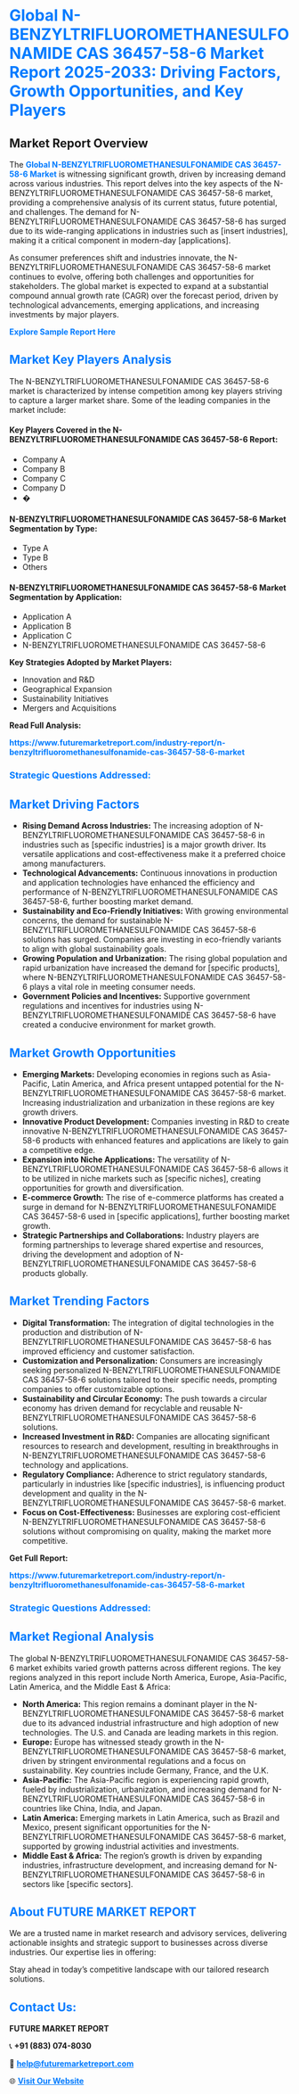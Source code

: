 <h1 style="color: #007BFF;">Global N-BENZYLTRIFLUOROMETHANESULFONAMIDE CAS 36457-58-6 Market Report 2025-2033: Driving Factors, Growth Opportunities, and Key Players</h1>

<section id="overview">
<h2>Market Report Overview</h2>
<p>The <a href="https://www.futuremarketreport.com/industry-report/n-benzyltrifluoromethanesulfonamide-cas-36457-58-6-market" style="color: #007BFF; text-decoration: none;"><strong>Global N-BENZYLTRIFLUOROMETHANESULFONAMIDE CAS 36457-58-6 Market</strong></a> is witnessing significant growth, driven by increasing demand across various industries. This report delves into the key aspects of the N-BENZYLTRIFLUOROMETHANESULFONAMIDE CAS 36457-58-6 market, providing a comprehensive analysis of its current status, future potential, and challenges. The demand for N-BENZYLTRIFLUOROMETHANESULFONAMIDE CAS 36457-58-6 has surged due to its wide-ranging applications in industries such as [insert industries], making it a critical component in modern-day [applications].</p>
<p>As consumer preferences shift and industries innovate, the N-BENZYLTRIFLUOROMETHANESULFONAMIDE CAS 36457-58-6 market continues to evolve, offering both challenges and opportunities for stakeholders. The global market is expected to expand at a substantial compound annual growth rate (CAGR) over the forecast period, driven by technological advancements, emerging applications, and increasing investments by major players.</p>
</section>

<section id="overview">
<p><a href="https://www.futuremarketreport.com/request-sample/reportId=111520" style="color: #007BFF; text-decoration: none;"><strong>Explore Sample Report Here</strong></a></p>
</section>

<section id="key-players">
<h2 style="color: #007BFF;">Market Key Players Analysis</h2>
<p>The N-BENZYLTRIFLUOROMETHANESULFONAMIDE CAS 36457-58-6 market is characterized by intense competition among key players striving to capture a larger market share. Some of the leading companies in the market include:</p>
<h4>Key Players Covered in the N-BENZYLTRIFLUOROMETHANESULFONAMIDE CAS 36457-58-6 Report:</h4>
<ul><li>Company A</li><li>Company B</li><li>Company C</li><li>Company D</li><li>�</li></ul>
<h4>N-BENZYLTRIFLUOROMETHANESULFONAMIDE CAS 36457-58-6 Market Segmentation by Type:</h4>
<ul><li>Type A</li><li>Type B</li><li>Others</li></ul>

<h4>N-BENZYLTRIFLUOROMETHANESULFONAMIDE CAS 36457-58-6 Market Segmentation by Application:</h4>
<ul><li>Application A</li><li>Application B</li><li>Application C</li><li>N-BENZYLTRIFLUOROMETHANESULFONAMIDE CAS 36457-58-6</li></ul>
<p><strong>Key Strategies Adopted by Market Players:</strong></p>
<ul>
<li>Innovation and R&D</li>
<li>Geographical Expansion</li>
<li>Sustainability Initiatives</li>
<li>Mergers and Acquisitions</li>
</ul>
</section>

<section>
<p><strong>Read Full Analysis: </strong></p><a href="https://www.futuremarketreport.com/industry-report/n-benzyltrifluoromethanesulfonamide-cas-36457-58-6-market" style="color: #007BFF; text-decoration: none;"><strong>https://www.futuremarketreport.com/industry-report/n-benzyltrifluoromethanesulfonamide-cas-36457-58-6-market</strong></a>
<h3 style="color: #007BFF;">Strategic Questions Addressed:</h3>
</section>

<section id="driving-factors">
<h2 style="color: #007BFF;">Market Driving Factors</h2>
<ul>
<li><strong>Rising Demand Across Industries:</strong> The increasing adoption of N-BENZYLTRIFLUOROMETHANESULFONAMIDE CAS 36457-58-6 in industries such as [specific industries] is a major growth driver. Its versatile applications and cost-effectiveness make it a preferred choice among manufacturers.</li>
<li><strong>Technological Advancements:</strong> Continuous innovations in production and application technologies have enhanced the efficiency and performance of N-BENZYLTRIFLUOROMETHANESULFONAMIDE CAS 36457-58-6, further boosting market demand.</li>
<li><strong>Sustainability and Eco-Friendly Initiatives:</strong> With growing environmental concerns, the demand for sustainable N-BENZYLTRIFLUOROMETHANESULFONAMIDE CAS 36457-58-6 solutions has surged. Companies are investing in eco-friendly variants to align with global sustainability goals.</li>
<li><strong>Growing Population and Urbanization:</strong> The rising global population and rapid urbanization have increased the demand for [specific products], where N-BENZYLTRIFLUOROMETHANESULFONAMIDE CAS 36457-58-6 plays a vital role in meeting consumer needs.</li>
<li><strong>Government Policies and Incentives:</strong> Supportive government regulations and incentives for industries using N-BENZYLTRIFLUOROMETHANESULFONAMIDE CAS 36457-58-6 have created a conducive environment for market growth.</li>
</ul>
</section>

<section id="growth-opportunities">
<h2 style="color: #007BFF;">Market Growth Opportunities</h2>
<ul>
<li><strong>Emerging Markets:</strong> Developing economies in regions such as Asia-Pacific, Latin America, and Africa present untapped potential for the N-BENZYLTRIFLUOROMETHANESULFONAMIDE CAS 36457-58-6 market. Increasing industrialization and urbanization in these regions are key growth drivers.</li>
<li><strong>Innovative Product Development:</strong> Companies investing in R&D to create innovative N-BENZYLTRIFLUOROMETHANESULFONAMIDE CAS 36457-58-6 products with enhanced features and applications are likely to gain a competitive edge.</li>
<li><strong>Expansion into Niche Applications:</strong> The versatility of N-BENZYLTRIFLUOROMETHANESULFONAMIDE CAS 36457-58-6 allows it to be utilized in niche markets such as [specific niches], creating opportunities for growth and diversification.</li>
<li><strong>E-commerce Growth:</strong> The rise of e-commerce platforms has created a surge in demand for N-BENZYLTRIFLUOROMETHANESULFONAMIDE CAS 36457-58-6 used in [specific applications], further boosting market growth.</li>
<li><strong>Strategic Partnerships and Collaborations:</strong> Industry players are forming partnerships to leverage shared expertise and resources, driving the development and adoption of N-BENZYLTRIFLUOROMETHANESULFONAMIDE CAS 36457-58-6 products globally.</li>
</ul>
</section>

<section id="trending-factors">
<h2 style="color: #007BFF;">Market Trending Factors</h2>
<ul>
<li><strong>Digital Transformation:</strong> The integration of digital technologies in the production and distribution of N-BENZYLTRIFLUOROMETHANESULFONAMIDE CAS 36457-58-6 has improved efficiency and customer satisfaction.</li>
<li><strong>Customization and Personalization:</strong> Consumers are increasingly seeking personalized N-BENZYLTRIFLUOROMETHANESULFONAMIDE CAS 36457-58-6 solutions tailored to their specific needs, prompting companies to offer customizable options.</li>
<li><strong>Sustainability and Circular Economy:</strong> The push towards a circular economy has driven demand for recyclable and reusable N-BENZYLTRIFLUOROMETHANESULFONAMIDE CAS 36457-58-6 solutions.</li>
<li><strong>Increased Investment in R&D:</strong> Companies are allocating significant resources to research and development, resulting in breakthroughs in N-BENZYLTRIFLUOROMETHANESULFONAMIDE CAS 36457-58-6 technology and applications.</li>
<li><strong>Regulatory Compliance:</strong> Adherence to strict regulatory standards, particularly in industries like [specific industries], is influencing product development and quality in the N-BENZYLTRIFLUOROMETHANESULFONAMIDE CAS 36457-58-6 market.</li>
<li><strong>Focus on Cost-Effectiveness:</strong> Businesses are exploring cost-efficient N-BENZYLTRIFLUOROMETHANESULFONAMIDE CAS 36457-58-6 solutions without compromising on quality, making the market more competitive.</li>
</ul>
</section>

<section>
<p><strong>Get Full Report: </strong></p><a href="https://www.futuremarketreport.com/industry-report/n-benzyltrifluoromethanesulfonamide-cas-36457-58-6-market" style="color: #007BFF; text-decoration: none;"><strong>https://www.futuremarketreport.com/industry-report/n-benzyltrifluoromethanesulfonamide-cas-36457-58-6-market</strong></a>
<h3 style="color: #007BFF;">Strategic Questions Addressed:</h3>
</section>


<section id="regional-analysis">
<h2 style="color: #007BFF;">Market Regional Analysis</h2>
<p>The global N-BENZYLTRIFLUOROMETHANESULFONAMIDE CAS 36457-58-6 market exhibits varied growth patterns across different regions. The key regions analyzed in this report include North America, Europe, Asia-Pacific, Latin America, and the Middle East & Africa:</p>
<ul>
<li><strong>North America:</strong> This region remains a dominant player in the N-BENZYLTRIFLUOROMETHANESULFONAMIDE CAS 36457-58-6 market due to its advanced industrial infrastructure and high adoption of new technologies. The U.S. and Canada are leading markets in this region.</li>
<li><strong>Europe:</strong> Europe has witnessed steady growth in the N-BENZYLTRIFLUOROMETHANESULFONAMIDE CAS 36457-58-6 market, driven by stringent environmental regulations and a focus on sustainability. Key countries include Germany, France, and the U.K.</li>
<li><strong>Asia-Pacific:</strong> The Asia-Pacific region is experiencing rapid growth, fueled by industrialization, urbanization, and increasing demand for N-BENZYLTRIFLUOROMETHANESULFONAMIDE CAS 36457-58-6 in countries like China, India, and Japan.</li>
<li><strong>Latin America:</strong> Emerging markets in Latin America, such as Brazil and Mexico, present significant opportunities for the N-BENZYLTRIFLUOROMETHANESULFONAMIDE CAS 36457-58-6 market, supported by growing industrial activities and investments.</li>
<li><strong>Middle East & Africa:</strong> The region’s growth is driven by expanding industries, infrastructure development, and increasing demand for N-BENZYLTRIFLUOROMETHANESULFONAMIDE CAS 36457-58-6 in sectors like [specific sectors].</li>
</ul>
</section>

<footer>
<h2 style="color: #007BFF;">About FUTURE MARKET REPORT</h2>
<p>We are a trusted name in market research and advisory services, delivering actionable insights and strategic support to businesses across diverse industries. Our expertise lies in offering:</p>

<p>Stay ahead in today’s competitive landscape with our tailored research solutions.</p>

<h2 style="color: #007BFF;">Contact Us:</h2>
<p><strong>FUTURE MARKET REPORT</strong></p>
<p>📞 <strong>+91 (883) 074-8030</strong></p>
<p>📧 <strong><a href="mailto:help@futuremarketreport.com" style="color: #007BFF;">help@futuremarketreport.com</a></strong></p>
<p>🌐 <strong><a href="https://www.futuremarketreport.com/" style="color: #007BFF;">Visit Our Website</a></strong></p>
</footer>